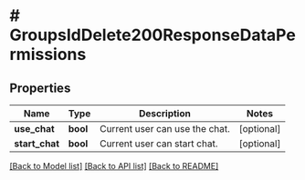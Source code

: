 # # GroupsIdDelete200ResponseDataPermissions

## Properties

Name | Type | Description | Notes
------------ | ------------- | ------------- | -------------
**use_chat** | **bool** | Current user can use the chat. | [optional]
**start_chat** | **bool** | Current user can start chat. | [optional]

[[Back to Model list]](../../README.md#models) [[Back to API list]](../../README.md#endpoints) [[Back to README]](../../README.md)
